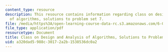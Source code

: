 ```yaml
---
content_type: resource
description: This resource contains information regarding class on design and analysis
  of algorithms, solutions to problem set 7.
file: /media/https%3A/open-learning-course-data-rc.s3.amazonaws.com/6-046j-design-and-analysis-of-algorithms-spring-2015/a320dad5988c30172a2b1538536dc0a2_MIT6_046JS15_pset7sols.pdf
file_type: application/pdf
resourcetype: Document
title: Class on Design and Analysis of Algorithms, Solutions to Problem Set 7
uid: a320dad5-988c-3017-2a2b-1538536dc0a2
---
```


